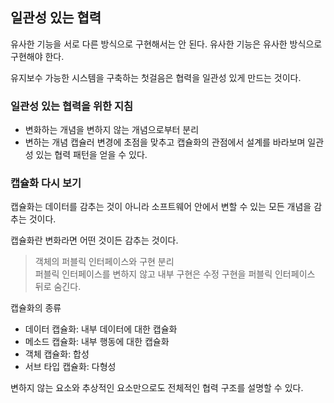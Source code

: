 ## 일관성 있는 협력

유사한 기능을 서로 다른 방식으로 구현해서는 안 된다. 유사한 기능은 유사한 방식으로 구현해야 한다.

유지보수 가능한 시스템을 구축하는 첫걸음은 협력을 일관성 있게 만드는 것이다.

### 일관성 있는 협력을 위한 지침

- 변화하는 개념을 변하지 않는 개념으로부터 분리
- 변하는 개념 캡슐러 변경에 초점을 맞추고 캡슐화의 관점에서 설계를 바라보며 일관성 있는 협력 패턴을 얻을 수 있다.

### 캡슐화 다시 보기

캡슐화는 데이터를 감추는 것이 아니라 소프트웨어 안에서 변할 수 있는 모든 개념을 감추는 것이다.

캡슐화란 변화라면 어떤 것이든 감추는 것이다.

> 객체의 퍼블릭 인터페이스와 구현 분리</br>
> 퍼블릭 인터페이스를 변하지 않고 내부 구현은 수정 구현을 퍼블릭 인터페이스 뒤로 숨긴다.

캡슐화의 종류

- 데이터 캡슐화: 내부 데이터에 대한 캡슐화
- 메소드 캡슐화: 내부 행동에 대한 캡슐화
- 객체 캡슐화: 합성
- 서브 타입 캡슐화: 다형성

변하지 않는 요소와 추상적인 요소만으로도 전체적인 협력 구조를 설명할 수 있다.

